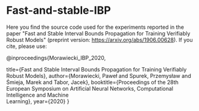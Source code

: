 # Fast-and-stable-IBP
Here you find the source code used for the experiments reported in the paper "Fast and Stable Interval Bounds Propagation for Training Verifiably Robust Models" (preprint version: https://arxiv.org/abs/1906.00628). If you cite, please use:

@inproceedings{Morawiecki_IBP_2020,

  title={Fast and Stable Interval Bounds Propagation for Training Verifiably Robust Models},
  author={Morawiecki, Paweł and Spurek, Przemysław and Śmieja, Marek and Tabor, Jacek},
  booktitle={Proceedings of the 28th European Symposium on Artificial Neural Networks, Computational Intelligence and Machine  
  Learning},
  year={2020}
}
